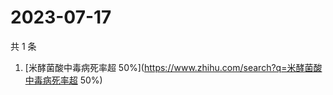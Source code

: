 # 2023-07-17

共 1 条

<!-- BEGIN -->
<!-- 最后更新时间 Mon Jul 17 2023 03:01:42 GMT+0800 (China Standard Time) -->

1. [米酵菌酸中毒病死率超
   50%](https://www.zhihu.com/search?q=米酵菌酸中毒病死率超 50%)

<!-- END -->

